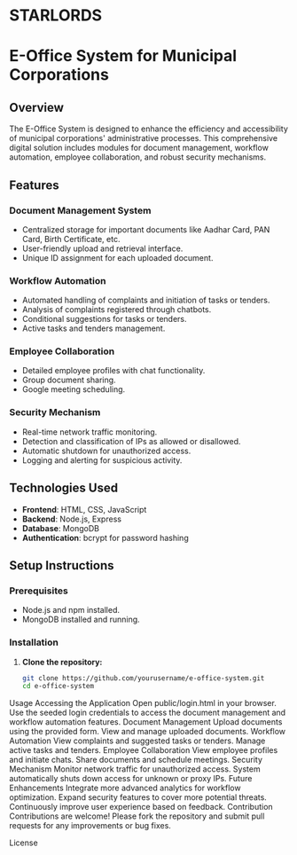 # STARLORDS
# E-Office System for Municipal Corporations

## Overview

The E-Office System is designed to enhance the efficiency and accessibility of municipal corporations' administrative processes. This comprehensive digital solution includes modules for document management, workflow automation, employee collaboration, and robust security mechanisms.

## Features

### Document Management System
- Centralized storage for important documents like Aadhar Card, PAN Card, Birth Certificate, etc.
- User-friendly upload and retrieval interface.
- Unique ID assignment for each uploaded document.

### Workflow Automation
- Automated handling of complaints and initiation of tasks or tenders.
- Analysis of complaints registered through chatbots.
- Conditional suggestions for tasks or tenders.
- Active tasks and tenders management.

### Employee Collaboration
- Detailed employee profiles with chat functionality.
- Group document sharing.
- Google meeting scheduling.

### Security Mechanism
- Real-time network traffic monitoring.
- Detection and classification of IPs as allowed or disallowed.
- Automatic shutdown for unauthorized access.
- Logging and alerting for suspicious activity.

## Technologies Used

- **Frontend**: HTML, CSS, JavaScript
- **Backend**: Node.js, Express
- **Database**: MongoDB
- **Authentication**: bcrypt for password hashing

## Setup Instructions

### Prerequisites

- Node.js and npm installed.
- MongoDB installed and running.

### Installation

1. **Clone the repository:**

   ```bash
   git clone https://github.com/yourusername/e-office-system.git
   cd e-office-system

Usage
Accessing the Application
Open public/login.html in your browser.
Use the seeded login credentials to access the document management and workflow automation features.
Document Management
Upload documents using the provided form.
View and manage uploaded documents.
Workflow Automation
View complaints and suggested tasks or tenders.
Manage active tasks and tenders.
Employee Collaboration
View employee profiles and initiate chats.
Share documents and schedule meetings.
Security Mechanism
Monitor network traffic for unauthorized access.
System automatically shuts down access for unknown or proxy IPs.
Future Enhancements
Integrate more advanced analytics for workflow optimization.
Expand security features to cover more potential threats.
Continuously improve user experience based on feedback.
Contribution
Contributions are welcome! Please fork the repository and submit pull requests for any improvements or bug fixes.

License
